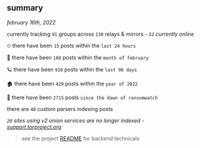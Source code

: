 
## summary
_february 16th, 2022_

currently tracking `91` groups across `130` relays & mirrors - _`52` currently online_

⏲ there have been `15` posts within the `last 24 hours`

🦈 there have been `168` posts within the `month of february`

🪐 there have been `916` posts within the `last 90 days`

🏚 there have been `429` posts within the `year of 2022`

🦕 there have been `2715` posts `since the dawn of ransomwatch`

there are `48` custom parsers indexing posts

_`20` sites using v2 onion services are no longer indexed - [support.torproject.org](https://support.torproject.org/onionservices/v2-deprecation/)_

> see the project [README](https://github.com/thetanz/ransomwatch#ransomwatch--) for backend technicals
